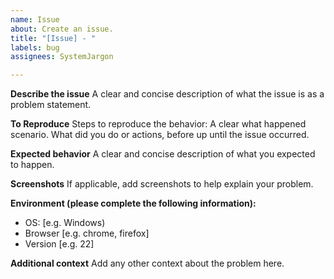 ```yaml
---
name: Issue
about: Create an issue.
title: "[Issue] - "
labels: bug
assignees: SystemJargon

---
```


**Describe the issue**
A clear and concise description of what the issue is as a problem statement.

**To Reproduce**
Steps to reproduce the behavior:
A clear what happened scenario. 
What did you do or actions, before up until the issue occurred.


**Expected behavior**
A clear and concise description of what you expected to happen.

**Screenshots**
If applicable, add screenshots to help explain your problem.

**Environment (please complete the following information):**
 - OS: [e.g. Windows)
 - Browser [e.g. chrome, firefox]
 - Version [e.g. 22]

**Additional context**
Add any other context about the problem here.
